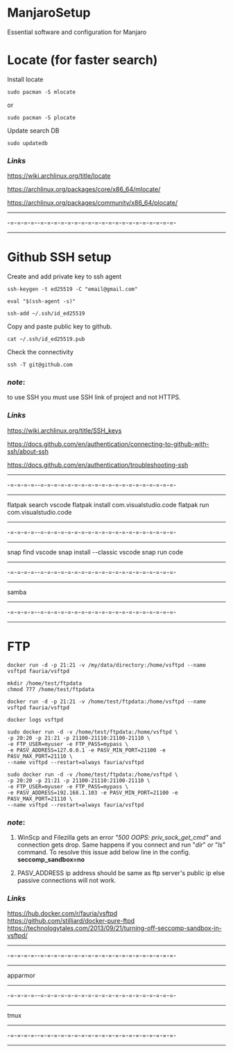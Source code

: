 # ManjaroSetup
Essential software and configuration for Manjaro


# Locate (for faster search)

Install locate
```shell
sudo pacman -S mlocate
```
or
```shell
sudo pacman -S plocate
```
Update search DB
```shell
sudo updatedb
```
### ***Links***
https://wiki.archlinux.org/title/locate

https://archlinux.org/packages/core/x86_64/mlocate/

https://archlinux.org/packages/community/x86_64/plocate/

---

-=-=-=-=--=-=-=-=-=-=-=-=-=-=-=-=-=-=-=-=-=-=-=-=-

---

# Github SSH setup

Create and add private key to ssh agent
```shell
ssh-keygen -t ed25519 -C "email@gmail.com"

eval "$(ssh-agent -s)"

ssh-add ~/.ssh/id_ed25519
```

Copy and paste public key to github.
```shell
cat ~/.ssh/id_ed25519.pub
```
Check the connectivity
```shell
ssh -T git@github.com
```

### ***note***:
to use SSH you must use SSH link of project and not HTTPS.

### ***Links***
https://wiki.archlinux.org/title/SSH_keys

https://docs.github.com/en/authentication/connecting-to-github-with-ssh/about-ssh

https://docs.github.com/en/authentication/troubleshooting-ssh


---

-=-=-=-=--=-=-=-=-=-=-=-=-=-=-=-=-=-=-=-=-=-=-=-=-

---

flatpak search vscode
flatpak install com.visualstudio.code
flatpak run com.visualstudio.code


---

-=-=-=-=--=-=-=-=-=-=-=-=-=-=-=-=-=-=-=-=-=-=-=-=-

---

snap find vscode
snap install --classic vscode
snap run code

---

-=-=-=-=--=-=-=-=-=-=-=-=-=-=-=-=-=-=-=-=-=-=-=-=-

---

samba

---

-=-=-=-=--=-=-=-=-=-=-=-=-=-=-=-=-=-=-=-=-=-=-=-=-

---

# FTP

```shell
docker run -d -p 21:21 -v /my/data/directory:/home/vsftpd --name vsftpd fauria/vsftpd
```

```shell
mkdir /home/test/ftpdata
chmod 777 /home/test/ftpdata
```

```shell
docker run -d -p 21:21 -v /home/test/ftpdata:/home/vsftpd --name vsftpd fauria/vsftpd
```

```shell
docker logs vsftpd
```

```shell
sudo docker run -d -v /home/test/ftpdata:/home/vsftpd \
-p 20:20 -p 21:21 -p 21100-21110:21100-21110 \
-e FTP_USER=myuser -e FTP_PASS=mypass \
-e PASV_ADDRESS=127.0.0.1 -e PASV_MIN_PORT=21100 -e PASV_MAX_PORT=21110 \
--name vsftpd --restart=always fauria/vsftpd
```

```shell
sudo docker run -d -v /home/test/ftpdata:/home/vsftpd \
-p 20:20 -p 21:21 -p 21100-21110:21100-21110 \
-e FTP_USER=myuser -e FTP_PASS=mypass \
-e PASV_ADDRESS=192.168.1.103 -e PASV_MIN_PORT=21100 -e PASV_MAX_PORT=21110 \
--name vsftpd --restart=always fauria/vsftpd
```

### ***note***:
1. WinScp and Filezilla gets an error *"500 OOPS: priv_sock_get_cmd"* and connection gets drop. Same happens if you connect and run "*dir*" or "*ls*" command. To resolve this issue add below line in the config.  
**seccomp_sandbox=no**  


2. PASV_ADDRESS ip address should be same as ftp server's public ip else passive connections will not work.

### ***Links***
https://hub.docker.com/r/fauria/vsftpd  
https://github.com/stilliard/docker-pure-ftpd  
https://technologytales.com/2013/09/21/turning-off-seccomp-sandbox-in-vsftpd/  

---

-=-=-=-=--=-=-=-=-=-=-=-=-=-=-=-=-=-=-=-=-=-=-=-=-

---

apparmor

---

-=-=-=-=--=-=-=-=-=-=-=-=-=-=-=-=-=-=-=-=-=-=-=-=-

---

tmux

---

-=-=-=-=--=-=-=-=-=-=-=-=-=-=-=-=-=-=-=-=-=-=-=-=-

---